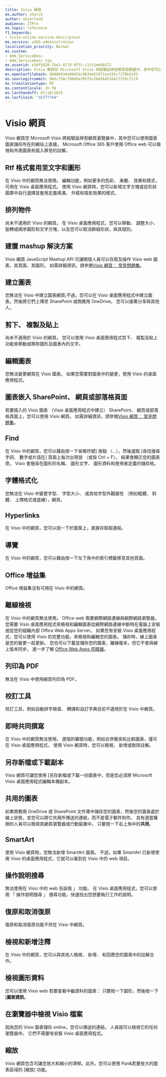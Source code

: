 ```yaml
---
title: Visio 網頁
ms.author: sharik
author: skjerland
audience: ITPro
ms.topic: reference
f1_keywords:
- visio-online-service-descriptoin
ms.service: o365-administration
localization_priority: Normal
ms.custom:
- Adm_ServiceDesc
- Adm_ServiceDesc_top
ms.assetid: e30f5628-7be2-4179-9f31-c1fc2e6db572
description: Visio 網頁您 Microsoft Visio 將經驗延伸至網頁瀏覽器中，其中您可以使用圖表圖表儲存所在的網站上直接。 Microsoft Office 365 客戶使用 Office web 可以檢視和共用圖表和插入移至的註解。
ms.openlocfilehash: bb800434a9845dc9634e53972ae155c7178b52d3
ms.sourcegitcommit: 96dc758c790ddaf05f5c2b836451b417729cf119
ms.translationtype: MT
ms.contentlocale: zh-TW
ms.lasthandoff: 07/18/2019
ms.locfileid: "35777744"
---
```

# <a name="visio-for-the-web"></a>Visio 網頁

Visio 網頁您 Microsoft Visio 將經驗延伸至網頁瀏覽器中，其中您可以使用圖表圖表儲存所在的網站上直接。 Microsoft Office 365 客戶使用 Office web 可以檢視和共用圖表和插入移至的註解。
  
## <a name="apply-rich-formatting-to-text-and-shapes"></a>Rtf 格式套用至文字和圖形
<a name="BM_1"> </a>

在 Visio 中的網頁無法使用。 編輯功能，例如更多的色彩、 漸層、 效果和樣式，可用在 Visio 桌面應用程式。 使用 Visio 網頁時，您可以新增文字方塊或從形狀圖庫中自行選擇並套用定義填滿、 外框和陰影效果的樣式。
  
## <a name="arrange-objects"></a>排列物件
<a name="BM_2"> </a>

尚未不適用於 Visio 的網頁。 在 Visio 桌面應用程式，您可以移動、 調整大小、 旋轉或順序圖形和文字方塊，以及您可以取消群組形狀，與其個別。 
  
## <a name="build-mashup-solutions"></a>建置 mashup 解決方案
<a name="BM_3"> </a>

Visio 網頁 JavaScript Mashup API 可讓開發人員可以存取及操作 Visio web 圖表，其頁面，其圖形。 如需詳細資訊，請參閱[Visio 網頁： 常見問題集](https://support.office.com/article/visio-online-frequently-asked-questions-e6647040-2fca-42ec-9fa5-d16a4e39e0ee)。
  
## <a name="create-diagrams"></a>建立圖表
<a name="BM_4"> </a>

您無法在 Visio 中建立圖表網頁;不過，您可以在 Visio 桌面應用程式中建立圖表，然後將它們上傳至 SharePoint 或商務用 OneDrive。 您可以接著分享與其他人。
  
## <a name="cut-copy-and-paste"></a>剪下、 複製及貼上
<a name="BM_5"> </a>

尚未不適用於 Visio 的網頁。 您可以使用 Visio 桌面應用程式剪下、 複製及貼上功能來移動或移除圖形及圖表內的文字。
  
## <a name="edit-diagrams"></a>編輯圖表
<a name="BM_6"> </a>

您無法變更網頁在 Visio 圖表。 如果您需要對圖表中的變更，使用 Visio 的桌面應用程式。
  
## <a name="embed-diagram-in-a-sharepoint-web-or-blog-page"></a>圖表嵌入 SharePoint、 網頁或部落格頁面
<a name="BM_7"> </a>

若要插入的 Visio 圖表 （Visio 桌面應用程式中建立） SharePoint、 網頁或部落格頁面上，您可以使用 Visio 網頁。 如需詳細資訊，請參閱[Visio 網頁： 常見問題集](https://support.office.com/article/visio-online-frequently-asked-questions-e6647040-2fca-42ec-9fa5-d16a4e39e0ee)。
  
## <a name="find"></a>Find
<a name="BM_8"> </a>

在 Visio 中的網頁，您可以藉由按一下省略符號] 按鈕 （...），然後選取 [尋找搜尋字詞、 數字或片語在] 頁面上每次出現皆 （或按 Ctrl + F）。 結果會顯示您的圖表旁。 Visio 會搜尋在圖形的名稱、 圖形文字、 圖形資料和使用者定義的儲存格。
  
## <a name="font-formatting"></a>字體格式化
<a name="BM_9"> </a>

您無法在 Visio 中變更字型、 字型大小、 或其他字型外觀屬性 （例如粗體、 斜體、 上標格式或底線），網頁。
  
## <a name="hyperlinks"></a>Hyperlinks
<a name="BM_10"> </a>

在 Visio 中的網頁，您可以按一下於圖案上，直接存取超連結。
  
## <a name="navigation"></a>導覽
<a name="BM_11"> </a>

在 Visio 中的網頁，您可以藉由按一下左下角中的索引標籤移至其他頁面。
  
## <a name="office-add-ins"></a>Office 增益集
<a name="BM_12"> </a>

Office 增益集沒有可用在 Visio 中的網頁。
  
## <a name="offline-viewing"></a>離線檢視
<a name="BM_13"> </a>

在 Visio 中的網頁無法使用。 Office web 需要網際網路連線與網際網路瀏覽器。 您需要 Visio 桌面應用程式來檢視和編輯圖表從網際網路連線中斷時在電腦上安裝或從您的組織內部 Office Web Apps Server。 如果您有安裝 Visio 桌面應用程式，您可以使用 Visio 的完整功能，來檢視和編輯您的圖表。 儲存時，線上圖表是您的變更一起更新。 您也可以下載並儲存您的圖表，離線複本，但它不會與線上版本同步。 進一步了解 [Office Web Apps 伺服器](https://technet.microsoft.com/library/ff431685.aspx)。
  
## <a name="print-to-pdf"></a>列印為 PDF
<a name="BM_14"> </a>

無法在 Visio 中使用網頁列印為 PDF。
  
## <a name="proofing-tools"></a>校訂工具
<a name="BM_15"> </a>

校訂工具，例如自動拼字檢查、 轉譯和自訂字典目前不適用於在 Visio 中網頁。
  
## <a name="real-time-co-authoring"></a>即時共同撰寫
<a name="BM_16"> </a>

在 Visio 中的網頁無法使用。 進階的審閱功能，例如合併衝突和比較圖表，僅可在 Visio 桌面應用程式。 使用 Visio 網頁時，您可以檢視、 新增或刪除註解。
  
## <a name="save-as-or-download-a-copy"></a>另存新檔或下載副本
<a name="BM_17"> </a>

Visio 網頁可讓您使用 [另存新檔或下載一份圖表中，但是您必須將 Microsoft Visio 桌面應用程式編輯本機副本。
  
## <a name="share-a-diagram"></a>共用的圖表
<a name="BM_18"> </a>

如果商務用 OneDrive 或 SharePoint 文件庫中儲存您的圖表，然後您的圖表處於線上狀態，並您可以將它共用所傳送的連結，而不是電子郵件附件。 具有適當權限的人員可以檢視其網頁瀏覽器或行動裝置中。 只要按一下右上角中的**共用**。 
  
## <a name="smartart"></a>SmartArt
<a name="BM_19"> </a>

使用 Visio 網頁時，您無法新增 SmartArt 圖表。 不過，如果 SmartArt 已新增使用 Visio 的桌面應用程式，它就可以看到在 Visio 中的 web 項目。
  
## <a name="tell-me"></a>操作說明搜尋
<a name="BM_20"> </a>

無法使用在 Visio 中的 web 告訴我 」 功能。 在 Visio 桌面應用程式，您可以使用 「 操作說明搜尋 」 搜尋功能，快速找出您想要執行工作的說明。
  
## <a name="undo-and-redo"></a>復原和取消復原
<a name="BM_21"> </a>

復原和取消復原功能不供在 Visio 中網頁。
  
## <a name="view-and-add-comments"></a>檢視和新增注釋
<a name="BM_22"> </a>

 在 Visio 中的網頁，您可以與其他人檢視、 新增、 和回應您的圖表中的註解合作。 
  
## <a name="view-shape-data"></a>檢視圖形資料
<a name="BM_23"> </a>

您可以使用 Visio web 若要查看中繼資料的圖表： 只要按一下圖形，然後按一下 [**圖案資訊**。
  
## <a name="view-visio-files-in-the-browser"></a>在瀏覽器中檢視 Visio 檔案
<a name="BM_24"> </a>

因為您的 Visio 圖表儲存 online，您可以傳送的連結。 人員就可以檢視它的任何瀏覽器中。 它們不需要有安裝 Visio 桌面應用程式。
  
## <a name="zoom"></a>縮放
<a name="BM_25"> </a>

Visio 網頁包含可讓您放大和縮小的滑桿。此外，您可以使用 Pan&amp;若要放大的圖表區域的 [縮放] 功能。
  

